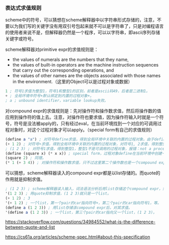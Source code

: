 ### 表达式求值规则

scheme中的符号，可以猜想在scheme解释器中以字符串形式存储的，注意，不要以为我们写的关键字没有用双引号包起来就不可以是字符串了，只是对编程语言的使用者来说不是，但解释器仍然是一个程序，可以以字符串，即ascii序列存储关键字或符号。

scheme解释器对primitive expr的求值规则是：

- the values of numerals are the numbers that they name,
- the values of built-in operators are the machine instruction sequences that carry out the corresponding operations, and
- the values of other names are the objects associated with those names in the environment.（这里的Object可以是过程对象或数据）

```scheme
1 ; 符号1求值为整型1，符号1和整型1的区别，前者是ascii码49，后者是二进制1。
+ ; 全局环境中符号+默认绑定到内置的过程对象+。
; a ; unbound identifier，variable lookup失败。
```

对compound expr的求值规则是：先对操作符和操作数求值，然后将操作数的值应用到操作符的值上去。注意，对操作符也要求值，因为操作符输入时就是一个符号，符号是没法被apply的，只有经过eval，在当前环境找到一个对应的可调用过程对象时，对这个过程对象才可以apply。（special form有自己的求值规则）

```scheme
(define a "a") ; 对符号define求值，得到全局环境中关联的内置的过程对象。由于define是一个special form，所以它不会对操作数求值，而是在当前环境中关联符号a和它的值"a"。
(+ 1 2) ; 对符号+求值，得到全局环境中关联的内置的过程对象，对符号1, 2求值，得到整型1, 2，然后把整型1, 2应用到可调用的过程对象+上去。
; (1 2 3) ; 对符号1求值，得到整型1，整型1不是可调用的过程对象，报错：not a procedure。
(define (square x) (* x x)) ; special form，过程对象define在当前环境中创建一个符号square，关联到一个过程对象上去，该过程对象有两个指针，一个指向代码/指令，一个指向当前环境。
(square 2) ; 同理。
(* 1 (+ 3 4)) ; 对操作符和操作数求值，只不过这里第二个操作数也是一个compound expr，也是按照递归的求值规则求值。
```

可以猜想，scheme解释器读入的compound expr都是以list存储的。而quote的作用就是抑制求值。

```scheme
; (1 2 3) ; scheme解释器读入输入，词法语法分析后用list存储这个compound expr，然后对其求值，导致：application: not a procedure。
'(1 2 3) ; 用quote抑制求值，(1 2 3)就只是一个list。
(+ 1 2) ; 3
'(+ 1 2) ; 一个list，第一个pair的car指向符号+，第二个pair的car指向符号1，等。
(define a (1 2 3)) ; 用list存储该compound expr后，对其求值。
'(define a (1 2 3)) ; 一个list，第三个pair的car指向又一个list，(1 2 3)。
```



https://stackoverflow.com/questions/34984552/what-is-the-difference-between-quote-and-list

https://cs61a.org/articles/scheme-spec.html#about-this-specification

